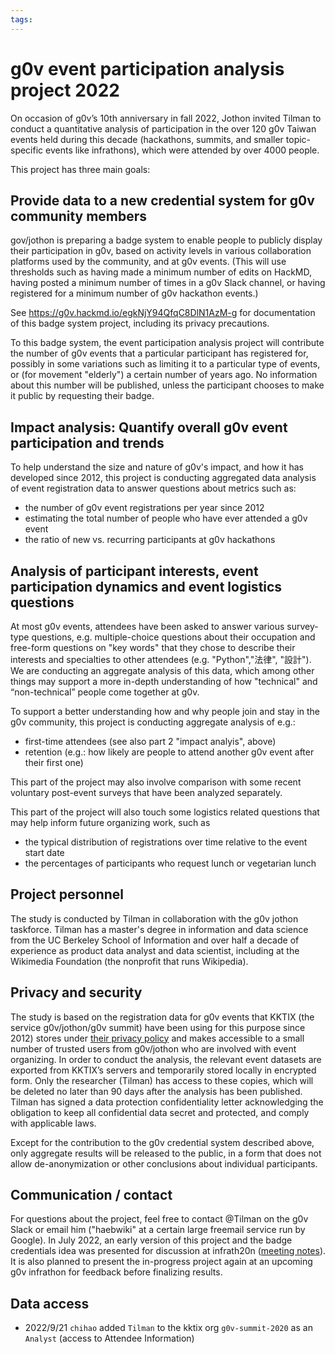 ```yaml
---
tags: 
---
```


# g0v event participation analysis project 2022

On occasion of g0v’s 10th anniversary in fall 2022, Jothon invited Tilman to conduct a quantitative analysis of participation in the over 120 g0v Taiwan events held during this decade (hackathons, summits, and smaller topic-specific events like infrathons), which were attended by over 4000 people. 

This project has three main goals:

## Provide data to a new credential system for g0v community members
gov/jothon is preparing a badge system to enable people to publicly display their participation in g0v, based on activity levels in various collaboration platforms used by the community, and at g0v events. (This will use thresholds such as having made a minimum number of edits on HackMD, having posted a minimum number of times in a g0v Slack channel, or having registered for a minimum number of g0v hackathon events.)

See https://g0v.hackmd.io/egkNjY94QfqC8DlN1AzM-g  for documentation of this badge system project, including its privacy precautions.

To this badge system, the event participation analysis project will contribute the number of g0v events that a particular participant has registered for, possibly in some variations such as limiting it to a particular type of events, or (for movement "elderly") a certain number of years ago. No information about this number will be published, unless the participant chooses to make it public by requesting their badge.

## Impact analysis: Quantify overall g0v event participation and trends
To help understand the size and nature of g0v's impact, and how it has developed since 2012, this project is conducting aggregated data analysis of event registration data to answer questions about metrics such as:
- the number of g0v event registrations per year since 2012
- estimating the total number of people who have ever attended a g0v event
- the ratio of new vs. recurring participants at g0v hackathons

## Analysis of participant interests, event participation dynamics and event logistics questions

At most g0v events, attendees have been asked to answer various survey-type questions, e.g. multiple-choice questions about their occupation and free-form questions on "key words" that they chose to describe their interests and specialties to other attendees (e.g. "Python","法律", "設計"). We are conducting an aggregate analysis of this data, which among other things may support a more in-depth understanding of how "technical" and “non-technical” people come together at g0v.

To support a better understanding how and why people join and stay in the g0v community, this project is conducting aggregate analysis of e.g.:
- first-time attendees (see also part 2 "impact analyis", above)
- retention (e.g.: how likely are people to attend another g0v event after their first one)

This part of the project may also involve comparison with some recent voluntary post-event surveys that have been analyzed separately.

This part of the project will also touch some logistics related questions that may help inform future organizing work, such as
- the typical distribution of registrations over time relative to the event start date
- the percentages of participants who request lunch or vegetarian lunch

## Project personnel
The study is conducted by Tilman in collaboration with the g0v jothon taskforce. Tilman has a master's degree in information and data science from the UC Berkeley School of Information and over half a decade of experience as product data analyst and data scientist, including at the Wikimedia Foundation (the nonprofit that runs Wikipedia). 

## Privacy and security
The study is based on the registration data for g0v events that KKTIX (the service g0v/jothon/g0v summit) have been using for this purpose since 2012) stores under [their privacy policy](https://kktix.com/policy) and makes accessible to a small number of trusted users from g0v/jothon who are involved with event organizing. In order to conduct the analysis, the relevant event datasets are exported from KKTIX’s servers and temporarily stored locally in encrypted form. Only the researcher (Tilman) has access to these copies, which will be deleted no later than 90 days after the analysis has been published. Tilman has signed a data protection confidentiality letter acknowledging the obligation to keep all confidential data secret and protected, and comply with applicable laws. 

Except for the contribution to the g0v credential system described above, only aggregate results will be released to the public, in a form that does not allow de-anonymization or other conclusions about individual participants. 

## Communication / contact
For questions about the project, feel free to contact @Tilman on the g0v Slack or email him ("haebwiki" at a certain large freemail service run by Google).  In July 2022, an early version of this project and the badge credentials idea was presented for discussion at infrath20n ([meeting notes](https://g0v.hackmd.io/jnOojcnRRoeQQ8VY8oByew?view)). It is also planned to present the in-progress project again at an upcoming g0v infrathon for feedback before finalizing results.

## Data access
- 2022/9/21 `chihao` added `Tilman` to the kktix org `g0v-summit-2020` as an `Analyst` (access to Attendee Information)
